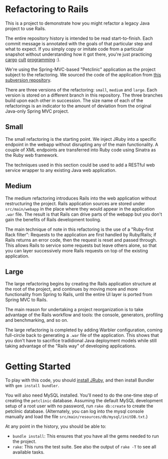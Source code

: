 # Refactoring to Rails

This is a project to demonstrate how you might refactor a legacy Java
project to use Rails.

The entire repository history is intended to be read start-to-finish.
Each commit message is annotated with the goals of that particular
step and what to expect. If you simply copy or imitate code from a
particular snapshot without understanding how it got there, you're
just practicing [cargo][c1] [cult][c2] [programming][c3] :).

We're using the Spring-MVC-based "Petclinic" application as the
project subject to the refactoring. We sourced the code of the
application from [this subversion repository][svn].

There are three versions of the refactoring: `small`, `medium` and
`large`. Each version is stored on a different branch in this
repository. The three branches build upon each other in succession.
The size name of each of the refactorings is an indicator to the
amount of deviation from the original Java-only Spring MVC project.

## Small

The small refactoring is the starting point. We inject JRuby into a
specific endpoint in the webapp without disrupting any of the main
functionality. A couple of XML endpoints are transferred into Ruby
code using Sinatra as the Ruby web framework.

The techniques used in this section could be used to add a RESTful web
service wrapper to any existing Java web application.

## Medium

The medium refactoring introduces Rails into the web application
without restructuring the project. Rails application sources are
stored under `src/main/webapp` in the place where they would appear in
the application `.war` file. The result is that Rails can drive parts
of the webapp but you don't gain the benefits of Rails development
tooling.

The main technique of note in this refactoring is the use of a
"Ruby-first Rack filter": Requests to the application are first
handled by Ruby/Rails; if Rails returns an error code, then the
request is reset and passed through. This allows Rails to service some
requests but leave others alone, so that you can layer successively
more Rails requests on top of the existing application.

## Large

The large refactoring begins by creating the Rails application
structure at the root of the project, and continues by moving more and
more functionality from Spring to Rails, until the entire UI layer is
ported from Spring MVC to Rails.

The main reason for undertaking a project reorganization is to take
advantage of the Rails workflow and tools: the console, generators,
profiling and benchmarking, and so on.

The large refactoring is completed by adding Warbler configuration,
coming full-circle back to generating a `.war` file of the
application. This shows that you don't have to sacrifice tradidional
Java deployment models while still taking advantage of the "Rails way"
of developing applications.

# Getting Started

To play with this code, you should [install JRuby][jruby], and then
install Bundler with `gem install bundler`.

You will also need MySQL installed. You'll need to do the one-time
step of creating the `petclinic` database. Assuming the default MySQL
development setup of a root user with no password, run `rake
db:create` to create the petclinic database. (Alternately, you can log
into the mysql console manually and load the file
`src/main/resources/db/mysql/initDB.txt`.)

At any point in the history, you should be able to:

- `bundle install`: This ensures that you have all the gems needed to
  run the project.
- `rake`: This runs the test suite. See also the output of `rake -T`
  to see all available tasks.

[svn]: https://src.springframework.org/svn/spring-samples/petclinic/trunk
[c1]: http://c2.com/cgi/wiki?CargoCultProgramming
[c2]: http://c2.com/cgi/wiki?CopyAndPasteProgramming
[c3]: http://c2.com/cgi/wiki?VoodooChickenCoding
[jruby]: http://jruby.org/getting-started

